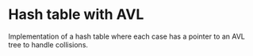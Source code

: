 # Hash table with AVL

Implementation of a hash table where each case has a pointer to an AVL tree to handle collisions.
